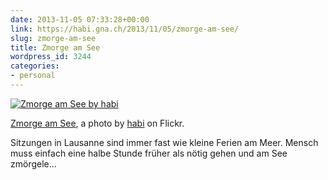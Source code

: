 ```yaml
---
date: 2013-11-05 07:33:28+00:00
link: https://habi.gna.ch/2013/11/05/zmorge-am-see/
slug: zmorge-am-see
title: Zmorge am See
wordpress_id: 3244
categories:
- personal
---
```


[![Zmorge am See by habi](https://static.flickr.com/3716/10686102943_5d210a943c.jpg)](https://www.flickr.com/photos/habi/10686102943/)  

[Zmorge am See](https://www.flickr.com/photos/habi/10686102943/), a photo by [habi](https://www.flickr.com/photos/habi/) on Flickr.

Sitzungen in Lausanne sind immer fast wie kleine Ferien am Meer.
Mensch muss einfach eine halbe Stunde früher als nötig gehen und  am See zmörgele...